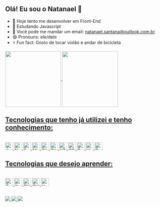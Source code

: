 ## Olá! Eu sou o Natanael 👋

- 🔭 Hoje tento me desenvolver em Front-End
- 🌱 Estudando Javascript
- 👯 Você pode me mandar um email: natanael.santana@outlook.com.br
- 😄 Pronouns: ele/dele
- ⚡ Fun fact: Gosto de tocar violão e andar de bicicleta 


<div>
<a href="https://github.com/natanaelsantana">
<img align="center" height="180cm" src="https://github-readme-stats.vercel.app/api?username=natanaelsantana&count_private=true&show_icons=true&theme=synthwave">
<img align="center" height="180cm" src="https://github-readme-stats.vercel.app/api/top-langs/?username=natanaelsantana&theme=synthwave">
</div>

<h2>Tecnologias que tenho já utilizei e tenho conhecimento: </h2>
<div style="display: inline:block"><br>
  <img src="https://img.shields.io/badge/JavaScript-F7DF1E?logo=javascript&logoColor=282C34" alt="JavaScript logo" title="JavaScript" height="25" />
<img src="https://img.shields.io/badge/Node.js-339933?logo=node.js&logoColor=white" alt="Node.js logo" title="Node.js" height="25" />
<img src="https://img.shields.io/badge/Express.js-61DAFB?logo=express&logoColor=404D59" alt="Express.js logo" title="Express.js" height="25" />
<img src="https://img.shields.io/badge/MongoDB-47A248?logo=mongodb&logoColor=white" alt="MongoDB logo" title="MongoDB" height="25" />
<img src="https://img.shields.io/badge/Git-F05033?logo=git&logoColor=white" alt="Git logo" title="Git" height="25" />
<img src="https://img.shields.io/badge/GitHub-181717?logo=github&logoColor=white" alt="GitHub logo" title="GitHub" height="25" />
<img src="https://img.shields.io/badge/HTML5-E34F26?logo=html5&logoColor=282C34" alt="HTML5 logo" title="HTML5" height="25" />
<img src="https://img.shields.io/badge/CSS3-1572B6?logo=css3&logoColor=282C34" alt="CSS3 logo" title="CSS3" height="25" />
<img src="https://img.shields.io/badge/React-61DAFB?logo=react&logoColor=282C34" alt="React logo" title="React" height="25" />
<img src="https://img.shields.io/badge/VS%20Code-007ACC?logo=visual-studio-code&logoColor=282C34" alt="Visual Studio Code logo" title="Visual Studio Code" height="25" />
<img src="https://img.shields.io/badge/Docker-2496ED?logo=docker&logoColor=white" alt="Docker logo" title="Docker" height="25" />
</div>


<h2>Tecnologias que desejo aprender: </h2>
<div style="display: inline:block"><br>
<img src="https://img.shields.io/badge/TypeScript-3178C6?logo=typescript&logoColor=282C34" alt="TypeScript logo" title="TypeScript" height="25" />
<img src="https://img.shields.io/badge/Kubernetes-326CE5?logo=kubernetes&logoColor=white&logoWidth=20" alt="Kubernetes logo" title="Kubernetes" height="25" />
<img src="https://img.shields.io/badge/PHP-007396?logo=php&logoColor=white" alt="PHP logo" title="PHP" height="25" />
<img src="https://img.shields.io/badge/Laravel-007396?logo=laravel&logoColor=white" alt="PHP logo" title="PHP" height="25" />
<img src="https://img.shields.io/badge/Vue.js-339933" alt="Vue" title="Vue" height="25" />


</div>

  
##
  
<div> 

<a href= "https://www.instagram.com/natanael.lsantana/" target="_blank"><img src="https://img.shields.io/badge/Instagram-E4405F?style=for-the-badge&logo=instagram&logoColor=white">
<a href= "https://www.linkedin.com/in/natanael-lima-santana-03b157259/" target="_blank"><img src="https://img.shields.io/badge/LinkedIn-0077B5?style=for-the-badge&logo=linkedin&logoColor=white">
<a href= "mailto:natanael.santana@outlook.com.br" target="_blank"><img src="https://img.shields.io/badge/Microsoft_Outlook-0078D4?style=for-the-badge&logo=microsoft-outlook&logoColor=white">

</div>

